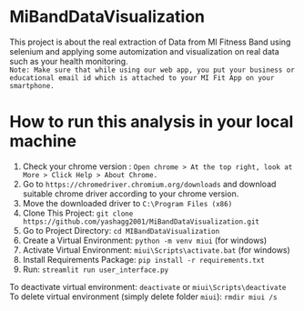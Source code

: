 # MiBandDataVisualization
This project is about the real extraction of Data from MI Fitness Band using selenium and applying some automization and visualization on real data such as your health monitoring.<br>
`Note: Make sure that while using our web app, you put your business or educational email id which is attached to your MI Fit App on your smartphone.`

# How to run this analysis in your local machine
1. Check your chrome version : `Open chrome > At the top right, look at More > Click Help > About Chrome.`
2. Go to `https://chromedriver.chromium.org/downloads` and download suitable chrome driver according to your chrome version.
3. Move the downloaded driver to `C:\Program Files (x86)`
4. Clone This Project: `git clone https://github.com/yashagg2001/MiBandDataVisualization.git`
5. Go to Project Directory: `cd MIBandDataVisualization`
6. Create a Virtual Environment: `python -m venv miui` (for windows)
7. Activate Virtual Environment: `miui\Scripts\activate.bat` (for windows)
8. Install Requirements Package: `pip install -r requirements.txt`
9. Run: `streamlit run user_interface.py`

To deactivate virtual environment: `deactivate` or `miui\Scripts\deactivate`<br>
To delete virtual environment (simply delete folder `miui`): `rmdir miui /s`
